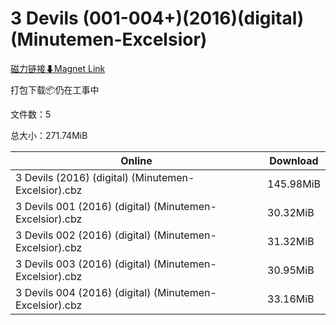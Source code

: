 # 3 Devils (001-004+)(2016)(digital)(Minutemen-Excelsior)

[磁力链接⬇Magnet Link](magnet:?xt=urn:btih:b4d90965a697616a2fca437fd63c51488c6053b5&dn=3%20Devils%20%28001-004%2B%29%282016%29%28digital%29%28Minutemen-Excelsior%29)

打包下载📦仍在工事中

文件数：5

总大小：271.74MiB

Online | Download
--- | ---
3 Devils (2016) (digital) (Minutemen-Excelsior).cbz | 145.98MiB
3 Devils 001 (2016) (digital) (Minutemen-Excelsior).cbz | 30.32MiB
3 Devils 002 (2016) (digital) (Minutemen-Excelsior).cbz | 31.32MiB
3 Devils 003 (2016) (digital) (Minutemen-Excelsior).cbz | 30.95MiB
3 Devils 004 (2016) (digital) (Minutemen-Excelsior).cbz | 33.16MiB
